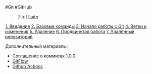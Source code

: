 #Git #GitHub 

>[!tip] [Гайд](https://githowto.com/ru/setup)

[1. Введение](_lessons/1.%20Введение.md)
[2. Базовые команды](_lessons/2.%20Базовые%20команды.md)
[3. Начало работы с Git](_lessons/3.%20Начало%20работы%20с%20Git.md)
[4. Ветки и изменения](_lessons/4.%20Ветки%20и%20изменения.md)
[5. Удаление](_lessons/5.%20Удаление.md)
[6. Продвинутая работа](_lessons/6.%20Продвинутая%20работа.md)
[7. Удалённый репозиторий](_lessons/7.%20Удалённый%20репозиторий.md)

Дополнительный материалы:
- [Соглашение о коммитах 1.0.0](Соглашение%20о%20коммитах%201.0.0.md)
- [GitFlow](GitFlow.md)
- [Github Actions](Github%20Actions.md)
